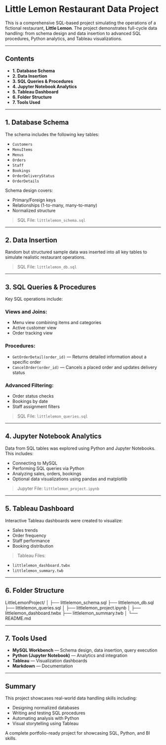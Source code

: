# Little Lemon Restaurant Data Project

This is a comprehensive SQL-based project simulating the operations of a fictional restaurant, **Little Lemon**. The project demonstrates full-cycle data handling: from schema design and data insertion to advanced SQL procedures, Python analytics, and Tableau visualizations.

---

## Contents

- **1. Database Schema**
- **2. Data Insertion**
- **3. SQL Queries & Procedures**
- **4. Jupyter Notebook Analytics**
- **5. Tableau Dashboard**
- **6. Folder Structure**
- **7. Tools Used**

---

## 1. Database Schema

The schema includes the following key tables:
- `Customers`
- `MenuItems`
- `Menus`
- `Orders`
- `Staff`
- `Bookings`
- `OrderDeliveryStatus`
- `OrderDetails`

Schema design covers:
- Primary/Foreign keys
- Relationships (1-to-many, many-to-many)
- Normalized structure

> SQL File: `littlelemon_schema.sql`

---

## 2. Data Insertion

Random but structured sample data was inserted into all key tables to simulate realistic restaurant operations.

> SQL File: `littlelemon_db.sql`

---

## 3. SQL Queries & Procedures

Key SQL operations include:

### Views and Joins:
- Menu view combining items and categories
- Active customer view
- Order tracking view

### Procedures:
- `GetOrderDetail(order_id)` — Returns detailed information about a specific order
- `CancelOrder(order_id)` — Cancels a placed order and updates delivery status

### Advanced Filtering:
- Order status checks
- Bookings by date
- Staff assignment filters

> SQL File: `littlelemon_queries.sql`

---

## 4. Jupyter Notebook Analytics

Data from SQL tables was explored using Python and Jupyter Notebooks. This includes:
- Connecting to MySQL
- Performing SQL queries via Python
- Analyzing sales, orders, bookings
- Optional data visualizations using pandas and matplotlib

> Jupyter File: `littlelemon_project.ipynb`

---

## 5. Tableau Dashboard

Interactive Tableau dashboards were created to visualize:
- Sales trends
- Order frequency
- Staff performance
- Booking distribution

> Tableau Files:
- `littlelemon_dashboard.twbx`
- `littlelemon_summary.twb`

---

## 6. Folder Structure
LittleLemonProject/
│
├── littlelemon_schema.sql
├── littlelemon_db.sql
├── littlelemon_queries.sql
│
├── littlelemon_project.ipynb
│
├── littlelemon_dashboard.twbx
├── littlelemon_summary.twb
│
└── README.md

---

## 7. Tools Used

- **MySQL Workbench** — Schema design, data insertion, query execution
- **Python (Jupyter Notebook)** — Analytics and integration
- **Tableau** — Visualization dashboards
- **Markdown** — Documentation

---

## Summary

This project showcases real-world data handling skills including:
- Designing normalized databases
- Writing and testing SQL procedures
- Automating analysis with Python
- Visual storytelling using Tableau

A complete portfolio-ready project for showcasing SQL, Python, and BI skills.